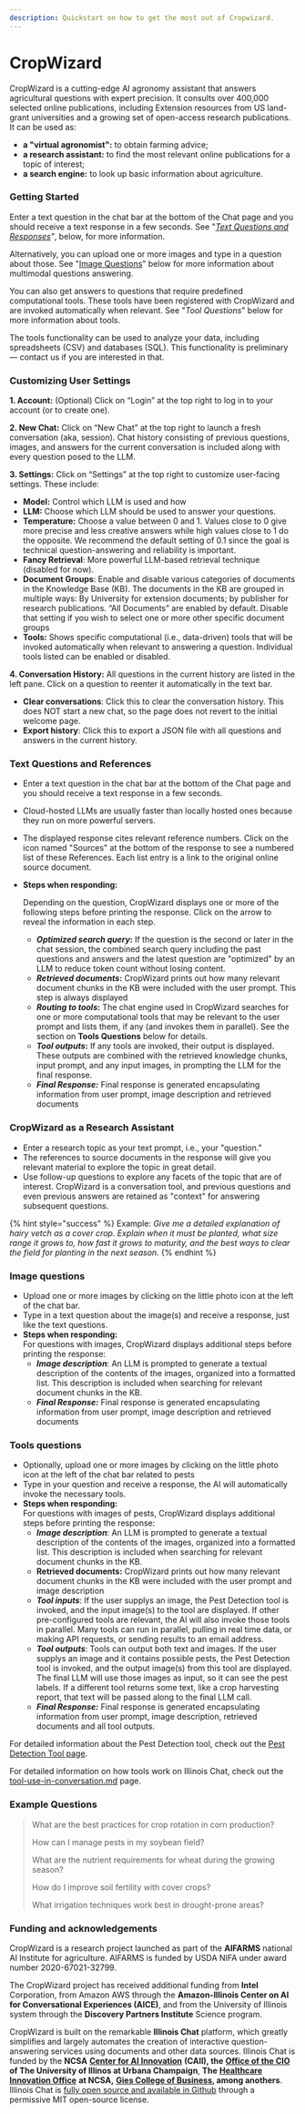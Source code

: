 ```yaml
---
description: Quickstart on how to get the most out of Cropwizard.
---
```


# CropWizard

CropWizard is a cutting-edge AI agronomy assistant that answers agricultural questions with expert precision. It consults over 400,000 selected online publications, including Extension resources from US land-grant universities and a growing set of open-access research publications. It can be used as:

* **a "virtual agronomist":** to obtain farming advice;
* **a research assistant:** to find the most relevant online publications for a topic of interest;
* **a search engine:** to look up basic information about agriculture.

### **Getting Started**&#x20;

Enter a text question in the chat bar at the bottom of the Chat page and you should receive a text response in a few seconds.  See "[_Text Questions and Responses_](./#text-questions-and-references)_"_, below, for more information.

Alternatively, you can upload one or more images and type in a question about those. See "[Image Questions](./#image-questions)" below for more information about multimodal questions answering.

You can also get answers to questions that require predefined computational tools. These tools have been registered with CropWizard and are invoked automatically when relevant. See "_Tool Questions_" below for more information about tools.

The tools functionality can be used to analyze your data, including spreadsheets (CSV) and databases (SQL). This functionality is preliminary — contact us if you are interested in that.

### **Customizing User Settings**

&#x20;**1. Account:** (Optional) Click on “Login” at the top right to log in to your account (or to create one).

&#x20;**2. New Chat:**  Click on “New Chat” at the top right to launch a fresh conversation (aka, session). Chat history consisting of previous questions, images, and answers for the current conversation is included along with every question posed to the LLM.

&#x20;**3. Settings:** Click on “Settings” at the top right to customize user-facing settings. These include:

* **Model:**  Control which LLM is used and how
* **LLM:**  Choose which LLM should be used to answer your questions.
* **Temperature:** Choose a value between 0 and 1.  Values close to 0 give more precise and less creative answers while high values close to 1 do the opposite. We recommend the default setting of 0.1 since the goal is technical question-answering and reliability is important.
* **Fancy Retrieval**:  More powerful LLM-based retrieval technique (disabled for now).
* **Document Groups**: Enable and disable various categories of documents in the Knowledge Base (KB). The documents in the KB are grouped in multiple ways: By University for extension documents; by publisher for research publications. “All Documents” are enabled by default. Disable that setting if you wish to select one or more other specific document groups
* **Tools:** Shows specific computational (i.e., data-driven) tools that will be invoked automatically when relevant to answering a question. Individual tools listed can be enabled or disabled.

&#x20;**4. Conversation History:**  All questions in the current history are listed in the left pane. Click on a question to reenter it automatically in the text bar.

* **Clear conversations**:  Click this to clear the conversation history. This does NOT start a new chat, so the page does not revert to the initial welcome page.
* **Export history**: Click this to export a JSON file with all questions and answers in the current history.

### **Text Questions and References**

* Enter a text question in the chat bar at the bottom of the Chat page and you should receive a text response in a few seconds.
* Cloud-hosted LLMs are usually faster than locally hosted ones because they run on more powerful servers.
* The displayed response cites relevant reference numbers. Click on the icon named "Sources" at the bottom of the response to see a numbered list of these References. Each list entry is a link to the original online source document.
*   **Steps when responding:**

    Depending on the question, CropWizard displays one or more of the following steps before printing the response. Click on the arrow to reveal the information in each step.

    * _**Optimized search query**_**:** If the question is the second or later in the chat session, the combined search query including the past questions and answers and the latest question are "optimized" by an LLM to reduce token count without losing content.
    * _**Retrieved documents**_**:** CropWizard prints out how many relevant document chunks in the KB were included with the user prompt. This step is always displayed
    * _**Routing to tools**_**:** The chat engine used in CropWizard searches for  one or more computational tools that may be relevant to the user prompt and lists them, if any (and invokes them in parallel). See the section on **Tools Questions** below for details.
    * _**Tool outputs**_**:** If any tools are invoked, their output is displayed. These outputs are combined with the retrieved knowledge chunks, input prompt, and any input images, in prompting the LLM for the final response.
    * _**Final Response:**_ Final response is generated encapsulating information from user prompt, image description and retrieved documents

### **CropWizard as a Research Assistant**

* Enter a research topic as your text prompt, i.e., your "question."
* The references to source documents in the response will give you relevant material to explore the topic in great detail.
* Use follow-up questions to explore any facets of the topic that are of interest. CropWizard is a conversation tool, and previous questions and even previous answers are retained as "context" for answering subsequent questions.

{% hint style="success" %}
Example: _Give me a detailed explanation of hairy vetch as a cover crop. Explain when it must be planted, what size range it grows to, how fast it grows to maturity, and the best ways to clear the field for planting in the next season._
{% endhint %}

### Image questions

* Upload one or more images by clicking on the little photo icon at the left of the chat bar.
* Type in a text question about the image(s) and receive a response, just like the text questions.
* **Steps when responding:**\
  For questions with images, CropWizard displays additional steps before printing the response:
  * _**Image description**_: An LLM is prompted to generate a textual description of the contents of the images, organized into a formatted list. This description is included when searching for relevant document chunks in the KB.
  * _**Final Response:**_ Final response is generated encapsulating information from user prompt, image description and retrieved documents

### **Tools questions**

* Optionally, upload one or more images by clicking on the little photo icon at the left of the chat bar related to pests
* Type in your question and receive a response, the AI will automatically invoke the necessary tools.
* **Steps when responding:**\
  For questions with images of pests, CropWizard displays additional steps before printing the response:
  * _**Image description**_: An LLM is prompted to generate a textual description of the contents of the images, organized into a formatted list. This description is included when searching for relevant document chunks in the KB.
  * **Retrieved documents:** CropWizard prints out how many relevant document chunks in the KB were included with the user prompt and image description
  * _**Tool inputs**_: If the user supplys an image, the Pest Detection tool is invoked, and the input image(s) to the tool are displayed. If other pre-configured tools are relevant, the AI will also invoke those tools in parallel. Many tools can run in parallel, pulling in real time data, or making API requests, or sending results to an email address.
  * _**Tool outputs**_: Tools can output both text and images. If the user supplys an image and it contains possible pests, the Pest Detection tool is invoked, and the output image(s) from this tool are displayed. The final LLM will use those images as input, so it can see the pest labels. If a different tool returns some text, like a crop harvesting report, that text will be passed along to the final LLM call.
  * _**Final Response:**_ Final response is generated encapsulating information from user prompt, image description, retrieved documents and all tool outputs.

For detailed information about the Pest Detection tool, check out the [Pest Detection Tool page](https://app.gitbook.com/o/SfApyd80yHo8lLe0r7PA/s/vdrzNTxffjmyrhd2NKsD/~/changes/87/cropwizard/pest-detection-tool).

For detailed information on how tools work on Illinois Chat, check out the [tool-use-in-conversation.md](../features/tool-use-in-conversation.md "mention") page.

### Example Questions

> What are the best practices for crop rotation in corn production?
>
> How can I manage pests in my soybean field?
>
> What are the nutrient requirements for wheat during the growing season?
>
> How do I improve soil fertility with cover crops?
>
> What irrigation techniques work best in drought-prone areas?

### Funding and acknowledgements

CropWizard is a research project launched as part of the **AIFARMS** national AI Institute for agriculture. AIFARMS is funded by USDA NIFA under award number 2020-67021-32799.

The CropWizard project has received additional funding from **Intel** Corporation, from Amazon AWS through the **Amazon-Illinois Center on AI for Conversational Experiences (AICE)**, and from the University of Illinois system through the **Discovery Partners Institute** Science program.

CropWizard is built on the remarkable **Illinois Chat** platform, which greatly simplifies and largely automates the creation of interactive question-answering services using documents and other data sources. Illinois Chat is funded by the **NCSA** [**Center for AI Innovation**](https://ai.ncsa.illinois.edu/) **(CAII), the** [**Office of the CIO**](https://cio.illinois.edu/) **of The University of Illinos at Urbana Champaign**, **The** [**Healthcare Innovation Office**](https://www.ncsa.illinois.edu/research/health-sciences/healthcare-innovation-program-office/) **at NCSA,** [**Gies College of Business**](https://giesbusiness.illinois.edu/)**, among anothers**. Illinois Chat is [fully open source and available in Github](https://github.com/CAII-NCSA/uiuc-chat-frontend) through a permissive MIT open-source license.
